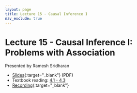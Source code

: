 ```yaml
---
layout: page
title: Lecture 15 - Causal Inference I
nav_exclude: true
---
```


# Lecture 15 - Causal Inference I: Problems with Association

Presented by Ramesh Sridharan

- [Slides](https://docs.google.com/presentation/d/1f5JPNCCjAIUsU_E5YRa_DgnRi1ryphC6jqM7JoyndKA/edit?usp=sharing){:target="_blank"} (PDF)
- Textbook reading: [4.1 - 4.3](https://data102.org/ds-102-book/content/chapters/04/intro.html)
- [Recording](https://bcourses.berkeley.edu/courses/1532439/pages/lecture-15-causal-inference-i-problems-with-association){:target="_blank"}

